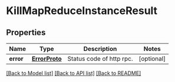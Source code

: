 # KillMapReduceInstanceResult

## Properties
Name | Type | Description | Notes
------------ | ------------- | ------------- | -------------
**error** | [**ErrorProto**](ErrorProto.md) | Status code of http rpc. | [optional] 

[[Back to Model list]](../README.md#documentation-for-models) [[Back to API list]](../README.md#documentation-for-api-endpoints) [[Back to README]](../README.md)



